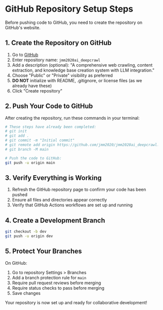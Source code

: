 # GitHub Repository Setup Steps

Before pushing code to GitHub, you need to create the repository on GitHub's website.

## 1. Create the Repository on GitHub

1. Go to [GitHub](https://github.com/new)
2. Enter repository name: `jmm2020ai_deepcrawl`
3. Add a description (optional): "A comprehensive web crawling, content extraction, and knowledge base creation system with LLM integration."
4. Choose "Public" or "Private" visibility as preferred
5. **DO NOT** initialize with README, .gitignore, or license files (as we already have these)
6. Click "Create repository"

## 2. Push Your Code to GitHub

After creating the repository, run these commands in your terminal:

```bash
# These steps have already been completed:
# git init
# git add .
# git commit -m "Initial commit"
# git remote add origin https://github.com/jmm2020/jmm2020ai_deepcrawl.git
# git branch -M main

# Push the code to GitHub:
git push -u origin main
```

## 3. Verify Everything is Working

1. Refresh the GitHub repository page to confirm your code has been pushed
2. Ensure all files and directories appear correctly
3. Verify that GitHub Actions workflows are set up and running

## 4. Create a Development Branch

```bash
git checkout -b dev
git push -u origin dev
```

## 5. Protect Your Branches

On GitHub:
1. Go to repository Settings > Branches
2. Add a branch protection rule for `main`
3. Require pull request reviews before merging
4. Require status checks to pass before merging
5. Save changes

Your repository is now set up and ready for collaborative development! 